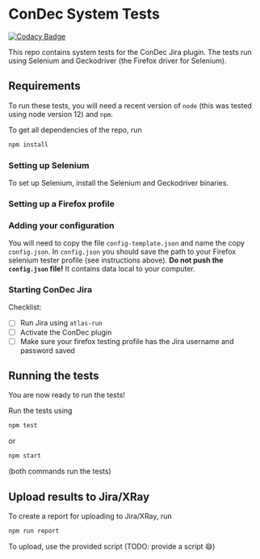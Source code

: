 # ConDec System Tests

[![Codacy Badge](https://api.codacy.com/project/badge/Grade/e2ed5ab4866a41e4b4a21e132e84152e)](https://app.codacy.com/gh/cures-hub/cures-condec-jira-system-tests?utm_source=github.com&utm_medium=referral&utm_content=cures-hub/cures-condec-jira-system-tests&utm_campaign=Badge_Grade_Settings)

This repo contains system tests for the ConDec Jira plugin. The tests run using Selenium and
Geckodriver (the Firefox driver for Selenium).

## Requirements

To run these tests, you will need a recent version of `node` (this was tested using node version 12) and `npm`.

To get all dependencies of the repo, run

```bash
npm install
```

### Setting up Selenium

To set up Selenium, install the Selenium and Geckodriver binaries.

### Setting up a Firefox profile

### Adding your configuration

You will need to copy the file `config-template.json` and name the copy `config.json`. In `config.json`
you should save the path to your Firefox selenium tester profile (see instructions above).
**Do not push the `config.json` file!** It contains data local to your computer.


### Starting ConDec Jira

Checklist:

- [ ] Run Jira using `atlas-run`
- [ ] Activate the ConDec plugin
- [ ] Make sure your firefox testing profile has the Jira username and password saved

## Running the tests

You are now ready to run the tests!

Run the tests using

```bash
npm test
```

or

```bash
npm start
```

(both commands run the tests)

## Upload results to Jira/XRay

To create a report for uploading to Jira/XRay, run

```bash
npm run report
```

To upload, use the provided script (TODO: provide a script :smile:)
